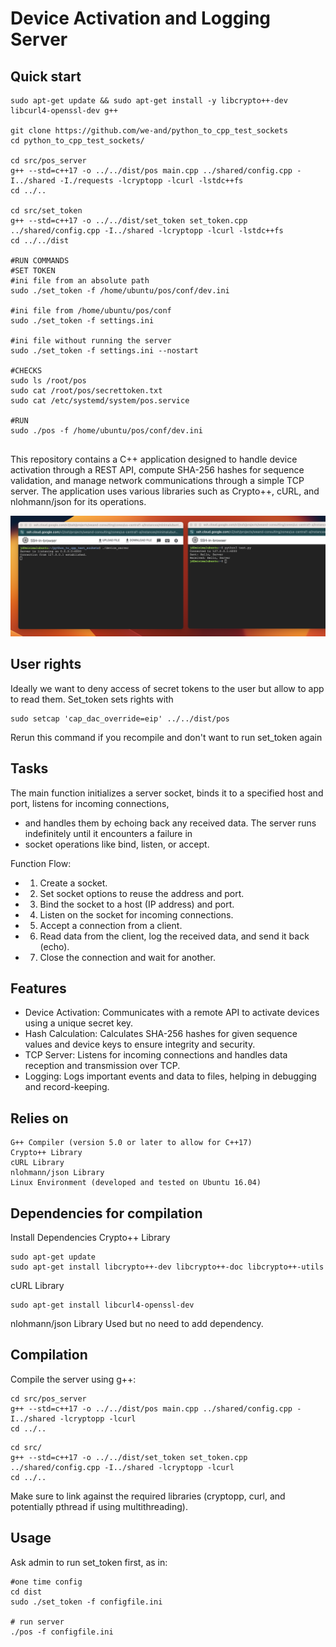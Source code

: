 # Device Activation and Logging Server
## Quick start

```
sudo apt-get update && sudo apt-get install -y libcrypto++-dev libcurl4-openssl-dev g++

git clone https://github.com/we-and/python_to_cpp_test_sockets  
cd python_to_cpp_test_sockets/

cd src/pos_server
g++ --std=c++17 -o ../../dist/pos main.cpp ../shared/config.cpp -I../shared -I./requests -lcryptopp -lcurl -lstdc++fs 
cd ../..

cd src/set_token
g++ --std=c++17 -o ../../dist/set_token set_token.cpp ../shared/config.cpp -I../shared -lcryptopp -lcurl -lstdc++fs
cd ../../dist

#RUN COMMANDS
#SET TOKEN
#ini file from an absolute path
sudo ./set_token -f /home/ubuntu/pos/conf/dev.ini

#ini file from /home/ubuntu/pos/conf
sudo ./set_token -f settings.ini

#ini file without running the server 
sudo ./set_token -f settings.ini --nostart

#CHECKS
sudo ls /root/pos
sudo cat /root/pos/secrettoken.txt
sudo cat /etc/systemd/system/pos.service

#RUN
sudo ./pos -f /home/ubuntu/pos/conf/dev.ini


```

This repository contains a C++ application designed to handle device activation through a REST API, compute SHA-256 hashes for sequence validation, and manage network communications through a simple TCP server. The application uses various libraries such as Crypto++, cURL, and nlohmann/json for its operations.

![](https://github.com/we-and/python_to_cpp_test_sockets/blob/main/screenshot.png?raw=true)


## User rights
Ideally we want to deny access of secret tokens to the user but allow to app to read them. Set_token sets rights with
```
sudo setcap 'cap_dac_override=eip' ../../dist/pos
```
Rerun this command if you recompile and don't want to run set_token again

## Tasks
The main function initializes a server socket, binds it to a specified host and port, listens for incoming connections,
 * and handles them by echoing back any received data. The server runs indefinitely until it encounters a failure in
 * socket operations like bind, listen, or accept.

Function Flow:
 * 1. Create a socket.
 * 2. Set socket options to reuse the address and port.
 * 3. Bind the socket to a host (IP address) and port.
 * 4. Listen on the socket for incoming connections.
 * 5. Accept a connection from a client.
 * 6. Read data from the client, log the received data, and send it back (echo).
 * 7. Close the connection and wait for another.

## Features
 * Device Activation: Communicates with a remote API to activate devices using a unique secret key.
 * Hash Calculation: Calculates SHA-256 hashes for given sequence values and device keys to ensure integrity and security.
 * TCP Server: Listens for incoming connections and handles data reception and transmission over TCP.
 * Logging: Logs important events and data to files, helping in debugging and record-keeping.

## Relies on
```
G++ Compiler (version 5.0 or later to allow for C++17)
Crypto++ Library
cURL Library
nlohmann/json Library
Linux Environment (developed and tested on Ubuntu 16.04)
```

## Dependencies for compilation
Install Dependencies
Crypto++ Library

```
sudo apt-get update
sudo apt-get install libcrypto++-dev libcrypto++-doc libcrypto++-utils
```

cURL Library
```
sudo apt-get install libcurl4-openssl-dev
```

nlohmann/json Library
Used but no need to add dependency.

## Compilation
Compile the server using g++:

```
cd src/pos_server
g++ --std=c++17 -o ../../dist/pos main.cpp ../shared/config.cpp -I../shared -lcryptopp -lcurl
cd ../..
```
```
cd src/
g++ --std=c++17 -o ../../dist/set_token set_token.cpp ../shared/config.cpp -I../shared -lcryptopp -lcurl
cd ../..
```

Make sure to link against the required libraries (cryptopp, curl, and potentially pthread if using multithreading).

## Usage
Ask admin to run set_token first, as in:
```
#one time config
cd dist
sudo ./set_token -f configfile.ini

# run server
./pos -f configfile.ini
```


